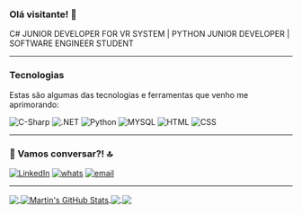 ### Olá visitante! 👋

C# JUNIOR DEVELOPER FOR VR SYSTEM | PYTHON JUNIOR DEVELOPER | SOFTWARE ENGINEER STUDENT
<hr>

### Tecnologias
<p> Estas são algumas das tecnologias e ferramentas que venho me aprimorando:</p>

<span> 
<img src="https://img.shields.io/badge/C%23-239120?style=for-the-badge&logo=c-sharp&logoColor=white" alt="C-Sharp"/>
<img src="https://img.shields.io/badge/.NET-5C2D91?style=for-the-badge&logo=.net&logoColor=white" alt=".NET"/>
<img src="https://img.shields.io/badge/Python-3776AB?style=for-the-badge&logo=python&logoColor=white" alt="Python"/> 
<img src="https://img.shields.io/badge/MySQL-00000F?style=for-the-badge&logo=mysql&logoColor=white" alt="MYSQL"/>
<img src="https://img.shields.io/badge/HTML5-E34F26?style=for-the-badge&logo=html5&logoColor=white" alt="HTML"/>
<img src="https://img.shields.io/badge/CSS3-1572B6?style=for-the-badge&logo=css3&logoColor=white" alt="CSS"/>
</span>

<hr>

### 📱 Vamos conversar?! 🔝

<span>
<a href="https://www.linkedin.com/in/breduque/"><img src="https://img.shields.io/badge/LinkedIn-0077B5?style=for-the-badge&logo=linkedin&logoColor=white" alt="LinkedIn"/></a>
  <a href="https://api.whatsapp.com/send?phone=+55024981607927"><img src="https://img.shields.io/badge/WhatsApp-25D366?style=for-the-badge&logo=whatsapp&logoColor=white" alt="whats"/></a>
  <a href="mailto:breno.ga.duque@gmail.com"><img src="https://img.shields.io/badge/Gmail-D14836?style=for-the-badge&logo=gmail&logoColor=white" alt="email"/></a>

</span>

<hr>

<a href="https://github.com/MartinHeinz/MartinHeinz">
  <img align="center" src="https://github-readme-stats.vercel.app/api/top-langs/?username=breDuque&hide=java,html&title_color=ffffff&text_color=c9cacc&icon_color=2bbc8a&bg_color=1d1f21" />
</a>
<a href="https://github.com/MartinHeinz/MartinHeinz">
  <img align="center" src="https://github-readme-stats.vercel.app/api?username=breDuque&show_icons=true&line_height=27&count_private=true&title_color=ffffff&text_color=c9cacc&icon_color=2bbc8a&bg_color=1d1f21" alt="Martin's GitHub Stats" />
</a>

<a href="https://github.com/breDuque/JustToDoIt">
  <img align="center" src="https://github-readme-stats.vercel.app/api/pin/?username=breDuque&repo=JustToDoIt&title_color=ffffff&text_color=c9cacc&icon_color=2bbc8a&bg_color=1d1f21" />
</a>


<a href="https://github.com/breDuque/projetoDjango">
  <img align="center" src="https://github-readme-stats.vercel.app/api/pin/?username=breDuque&repo=projetoDjango&title_color=ffffff&text_color=c9cacc&icon_color=2bbc8a&bg_color=1d1f21" />
</a>    
